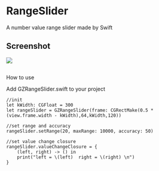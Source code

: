 # RangeSlider
A number value range slider made by Swift

## Screenshot
![](http://img1.ph.126.net/gz2fmjyVLNDVr6YAdemYHQ==/6631252483655454505.png)

##
How to use

Add GZRangeSlider.swift to your project

```
//init
let kWidth: CGFloat = 300
let rangeSlider = GZRangeSlider(frame: CGRectMake(0.5 * (view.frame.width - kWidth),64,kWidth,120))

//set range and accuracy
rangeSlider.setRange(20, maxRange: 10000, accuracy: 50)

//set value change closure
rangeSlider.valueChangeClosure = {
    (left, right) -> () in
    print("left = \(left)  right = \(right) \n")
}


```